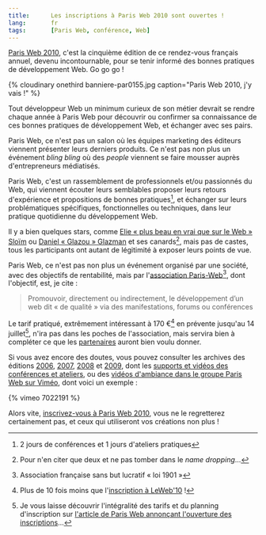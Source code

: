 ```yaml
---
title:      Les inscriptions à Paris Web 2010 sont ouvertes !
lang:       fr
tags:       [Paris Web, conférence, Web]
---
```


[Paris Web 2010](http://www.paris-web.fr/2010/), c'est la cinquième édition de ce rendez-vous français annuel, devenu incontournable, pour se tenir informé des bonnes pratiques de développement Web. Go go go !

{% cloudinary onethird banniere-par0155.jpg caption="Paris Web 2010, j'y vais !" %}

Tout développeur Web un minimum curieux de son métier devrait se rendre chaque année à Paris Web pour découvrir ou confirmer sa connaissance de ces bonnes pratiques de développement Web, et échanger avec ses pairs.

Paris Web, ce n'est pas un salon où les équipes marketing des éditeurs viennent présenter leurs derniers produits. Ce n'est pas non plus un événement *bling bling* où des *people* viennent se faire mousser auprès d'entrepreneurs médiatisés.

Paris Web, c'est un rassemblement de professionnels et/ou passionnés du Web, qui viennent écouter leurs semblables proposer leurs retours d'expérience et propositions de bonnes pratiques[^1], et échanger sur leurs problématiques spécifiques, fonctionnelles ou techniques, dans leur pratique quotidienne du développement Web.

Il y a bien quelques stars, comme [Elie « plus beau en vrai que sur le Web » Sloïm](http://twitter.com/ElieSl) ou [Daniel « Glazou » Glazman](http://twitter.com/glazou) et ses canards[^2], mais pas de castes, tous les participants ont autant de légitimité à exposer leurs points de vue.

Paris Web, ce n'est pas non plus un événement organisé par une société, avec des objectifs de rentabilité, mais par l'[association Paris-Web](http://www.paris-web.fr/association/)[^3], dont l'objectif, est, je cite :

> Promouvoir, directement ou indirectement, le développement d’un web dit « de qualité » via des manifestations, forums ou conférences

Le tarif pratiqué, extrêmement intéressant à 170 €[^4] en prévente jusqu'au 14 juillet[^5], n'ira pas dans les poches de l'association, mais servira bien à compléter ce que les [partenaires](http://www.paris-web.fr/devenez-partenaire.php) auront bien voulu donner.

Si vous avez encore des doutes, vous pouvez consulter les archives des éditions [2006](http://www.paris-web.fr/2006/), [2007](http://www.paris-web.fr/2007/), [2008](http://www.paris-web.fr/2008/) et [2009](http://www.paris-web.fr/2009/), dont les [supports et vidéos des conférences et ateliers](http://www.paris-web.fr/2009/telechargements.php), ou des [vidéos d'ambiance dans le groupe Paris Web sur Viméo](http://vimeo.com/groups/parisweb), dont voici un exemple :

{% vimeo 7022191 %}

Alors vite, [inscrivez-vous à Paris Web 2010](http://inscriptions.paris-web.fr/), vous ne le regretterez certainement pas, et ceux qui utiliseront vos créations non plus !


[^1]: 2 jours de conférences et 1 jours d'ateliers pratiques

[^2]: Pour n'en citer que deux et ne pas tomber dans le *name dropping*...

[^3]: Association française sans but lucratif « loi 1901 »

[^4]: Plus de 10 fois moins que l'[inscription à LeWeb'10](http://www.leweb.net/register) !

[^5]: Je vous laisse découvrir l'intégralité des tarifs et du planning d'inscription sur [l'article de Paris Web annonçant l'ouverture des inscriptions](http://www.paris-web.fr/actualites/2010/07/les-inscriptions-a-paris-web-2010-sont-ouvertes.php)...
